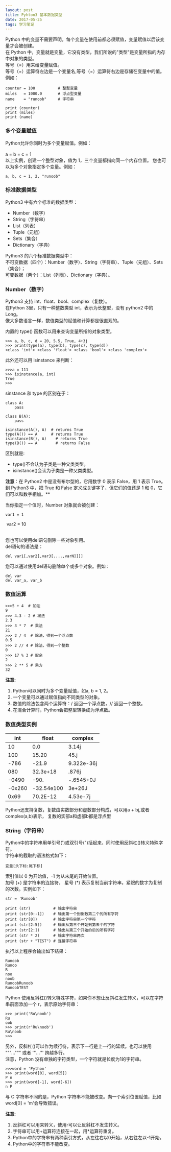 ```yaml
---
layout: post
title: Pyhton3 基本数据类型
date: 2017-05-25
tags: 学习笔记
---
```


Python 中的变量不需要声明。每个变量在使用前都必须赋值，变量赋值以后该变量才会被创建。  
在 Python 中，变量就是变量，它没有类型，我们所说的"类型"是变量所指的内存中对象的类型。  
等号（=）用来给变量赋值。  
等号（=）运算符左边是一个变量名,等号（=）运算符右边是存储在变量中的值。例如：    

	counter = 100          # 整型变量
	miles   = 1000.0       # 浮点型变量
	name    = "runoob"     # 字符串
	 
	print (counter)
	print (miles)
	print (name)   


### 多个变量赋值
Python允许你同时为多个变量赋值。例如：  
​	
	a = b = c = 1  
以上实例，创建一个整型对象，值为 1，三个变量都指向同一个内存位置。
您也可以为多个对象指定多个变量。例如：  

	a, b, c = 1, 2, "runoob"  

### 标准数据类型  
Python3 中有六个标准的数据类型：  

- Number（数字）  
- String（字符串）  
- List（列表）  
- Tuple（元组）  
- Sets（集合）  
- Dictionary（字典）  

Python3 的六个标准数据类型中：  
不可变数据（四个）：Number（数字）、String（字符串）、Tuple（元组）、Sets（集合）；  
可变数据（两个）：List（列表）、Dictionary（字典）。    

### Number（数字）
Python3 支持 int、float、bool、complex（复数）。  
在Python 3里，只有一种整数类型 int，表示为长整型，没有 python2 中的 Long。  
像大多数语言一样，数值类型的赋值和计算都是很直观的。 

内置的 type() 函数可以用来查询变量所指的对象类型。    

	>>> a, b, c, d = 20, 5.5, True, 4+3j
	>>> print(type(a), type(b), type(c), type(d))
	<class 'int'> <class 'float'> <class 'bool'> <class 'complex'>  

此外还可以用 isinstance 来判断：

	>>>a = 111
	>>> isinstance(a, int)
	True
	>>>  

sinstance 和 type 的区别在于：  

	class A:  
		pass
	
	class B(A):  
	    pass  
	    
	isinstance(A(), A)  # returns True 
	type(A()) == A      # returns True
	isinstance(B(), A)    # returns True
	type(B()) == A        # returns False    

区别就是:  

- type()不会认为子类是一种父类类型。  
- isinstance()会认为子类是一种父类类型。  

 **注意**：在 Python2 中是没有布尔型的，它用数字 0 表示 False，用 1 表示 True。到 Python3 中，把 True 和 False 定义成关键字了，但它们的值还是 1 和 0，它们可以和数字相加。**  

当你指定一个值时，Number 对象就会被创建：  

 	var1 = 1  
​	var2 = 10    
​	

您也可以使用del语句删除一些对象引用。  
del语句的语法是：  

	del var1[,var2[,var3[....,varN]]]]  

您可以通过使用del语句删除单个或多个对象。例如：  

	del var
	del var_a, var_b  

### 数值运算 

	>>>5 + 4  # 加法
	9
	>>> 4.3 - 2 # 减法
	2.3
	>>> 3 * 7  # 乘法
	21
	>>> 2 / 4  # 除法，得到一个浮点数
	0.5
	>>> 2 // 4 # 除法，得到一个整数
	0
	>>> 17 % 3 # 取余 
	2
	>>> 2 ** 5 # 乘方
	32

**注意:**  

1. Python可以同时为多个变量赋值，如a, b = 1, 2。    
2. 一个变量可以通过赋值指向不同类型的对象。  
3. 数值的除法包含两个运算符：/ 返回一个浮点数，// 返回一个整数。  
4. 在混合计算时，Python会把整型转换成为浮点数。   

### 数值类型实例  

|int|float| complex |
|----|-----|----|
|10	|0.0	|3.14j|
100	|15.20	|45.j|
-786|	-21.9|	9.322e-36j|
080|	32.3e+18	|.876j
-0490|	-90.|	-.6545+0J
-0x260|	-32.54e100|	3e+26J
0x69|	70.2E-12|	4.53e-7j  

Python还支持复数，复数由实数部分和虚数部分构成，可以用a + bj,或者complex(a,b)表示， 复数的实部a和虚部b都是浮点型  

### String（字符串）  
Python中的字符串用单引号(')或双引号(")括起来，同时使用反斜杠(\)转义特殊字符。  
字符串的截取的语法格式如下：  

	变量[头下标:尾下标]  
索引值以 0 为开始值，-1 为从末尾的开始位置。  
加号 (+) 是字符串的连接符， 星号 (*) 表示复制当前字符串，紧跟的数字为复制的次数。实例如下：  

	str = 'Runoob'
	 
	print (str)          # 输出字符串
	print (str[0:-1])    # 输出第一个到倒数第二个的所有字符
	print (str[0])       # 输出字符串第一个字符
	print (str[2:5])     # 输出从第三个开始到第五个的字符
	print (str[2:])      # 输出从第三个开始的后的所有字符
	print (str * 2)      # 输出字符串两次
	print (str + "TEST") # 连接字符串

执行以上程序会输出如下结果： 

	Runoob
	Runoo
	R
	noo
	noob
	RunoobRunoob
	RunoobTEST  

Python 使用反斜杠(\)转义特殊字符，如果你不想让反斜杠发生转义，可以在字符串前面添加一个 r，表示原始字符串： 

	>>> print('Ru\noob')
	Ru
	oob
	>>> print(r'Ru\noob')
	Ru\noob
	>>>   

另外，反斜杠(\)可以作为续行符，表示下一行是上一行的延续。也可以使用 """...""" 或者 '''...''' 跨越多行。  
注意，Python 没有单独的字符类型，一个字符就是长度为1的字符串。  

	>>>word = 'Python'
	>>> print(word[0], word[5])
	P n
	>>> print(word[-1], word[-6])
	n P  

与 C 字符串不同的是，Python 字符串不能被改变。向一个索引位置赋值，比如word[0] = 'm'会导致错误。  

**注意:** 

1. 反斜杠可以用来转义，使用r可以让反斜杠不发生转义。  
2. 字符串可以用+运算符连接在一起，用*运算符重复。  
3. Python中的字符串有两种索引方式，从左往右以0开始，从右往左以-1开始。  
4. Python中的字符串不能改变。   

 




